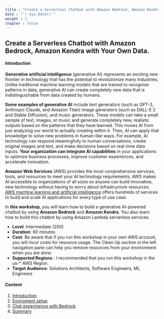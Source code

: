 ```yaml
---
title : "Create a Serverless Chatbot with Amazon Bedrock, Amazon Kendra and Your Own Data"
date : "`r Sys.Date()`"
weight : 1
chapter : false
---
```


## Create a Serverless Chatbot with Amazon Bedrock, Amazon Kendra with Your Own Data.

#### Introduction

**Generative artificial intelligence** (generative AI) represents an exciting new frontier in technology that has the potential to revolutionize many industries. Unlike traditional machine learning models that are trained to recognize patterns in data, generative AI can create completely new data that is indistinguishable from data created by humans.

**Some examples of generative AI** include text generators (such as GPT-3, Anthropic Claude, and Amazon Titan) image generators (such as DALL-E 2 and Stable Diffusion), and music generators. These models can take a small sample of text, images, or music and generate completely new, realistic outputs based on the patterns that they have learned. This moves AI from just analyzing our world to actually creating within it. Then, AI can apply that knowledge to solve new problems in human-like ways. For example, AI technology can respond meaningfully to human conversations, create original images and text, and make decisions based on real-time data inputs. **Your organization can integrate AI capabilities** in your applications to optimize business processes, improve customer experiences, and accelerate innovation.

**Amazon Web Services** (AWS) provides the most comprehensive services, tools, and resources to meet your AI technology requirements. AWS makes AI accessible to organizations of all sizes so anyone can build innovative, new technology without having to worry about infrastructure resources. [AWS machine learning and artificial intelligence](https://aws.amazon.com/machine-learning/) offers hundreds of services to build and scale AI applications for every type of use case.


In **this workshop**, you will learn how to build a generative AI-powered chatbot by using **Amazon Bedrock** and **Amazon Kendra**. You also learn how to build this chatbot by using Amazon Lambda serverless services.

- **Level**: Intermediate (200)
- **Duration**: 90 minutes
- **Cost**: Be aware that if you run this workshop in your own AWS account, you will incur costs for resource usage. The Clean Up section in the left navigation pane can help you remove resources from your environment when you are done.
- **Supported Regions** : I recommended that you run this workshop in the us-* AWS Region.
- **Target Audience**: Solutions Architects, Software Engineers, ML Engineers




#### Content

1. [Introduction](1-introduce/)
2. [Enviroment setup](2-enviromentsetup/)
3. [Chat experinence with Bedrock](3-chatexperiencewbedrock/)
4. [Summary](4-Summary/)

